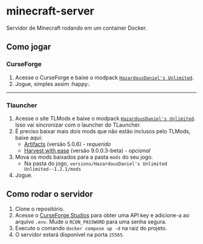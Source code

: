 # minecraft-server

Servidor de Minecraft rodando em um container Docker.

## Como jogar

### CurseForge

1. Acesse o CurseForge e baixe o modpack [`HazardousDaniel's Unlimited`](https://www.curseforge.com/minecraft/modpacks/hazardousdaniels-unlimited).
2. Jogue, simples assim :happy:.

---

### Tlauncher

1. Acesse o site TLMods e baixe o modpack [`HazardousDaniel's Unlimited`](https://tlmods.org/en/modpacks/hazardousdaniels-unlimited/). Isso vai sincronizar com o launcher do TLauncher.
2. É preciso baixar mais dois mods que não estão inclusos pelo TLMods, baixe aqui:
    - [Artifacts](https://www.curseforge.com/minecraft/mc-mods/artifacts/files/5384768) (versão 5.0.6) - *requerido*
    - [Harvest with ease](https://www.curseforge.com/minecraft/mc-mods/harvest-with-ease/download/5384545) (versão 9.0.0.3-beta) - *opcional*
3. Mova os mods baixados para a pasta `mods` do seu jogo.
    - Na pasta do jogo, `versions/HazardousDaniel's Unlimited Unlimited--1.2.1/mods`
4. Jogue.

## Como rodar o servidor

1. Clone o repositório.
2. Acesse o [CurseForge Studios](https://console.curseforge.com/#/api-keys) para obter uma API key e adicione-a ao arquivo `.env`. Mude o `RCON_PASSWORD` para uma senha segura.
3. Execute o comando `docker compose up -d` na raiz do projeto.
4. O servidor estará disponível na porta `25565`.
